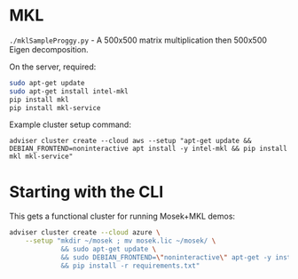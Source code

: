# MKL
`./mklSampleProggy.py` - A 500x500 matrix multiplication then 500x500 Eigen decomposition.

On the server, required:

```bash
sudo apt-get update
sudo apt-get install intel-mkl
pip install mkl
pip install mkl-service
```

Example cluster setup command:

```
adviser cluster create --cloud aws --setup "apt-get update && DEBIAN_FRONTEND=noninteractive apt install -y intel-mkl && pip install mkl mkl-service"
```

# Starting with the CLI
This gets a functional cluster for running Mosek+MKL demos:

```bash
adviser cluster create --cloud azure \
    --setup "mkdir ~/mosek ; mv mosek.lic ~/mosek/ \
             && sudo apt-get update \
             && sudo DEBIAN_FRONTEND=\"noninteractive\" apt-get -y install intel-mkl \
             && pip install -r requirements.txt"
```
